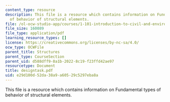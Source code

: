 ```yaml
---
content_type: resource
description: This file is a resource which contains information on Fundamental types
  of behavior of structural elements.
file: /ol-ocw-studio-app/courses/1-101-introduction-to-civil-and-environmental-engineering-design-i-fall-2006/e29d100d52da38a9a60529c5297eba8a_designtask.pdf
file_size: 160089
file_type: application/pdf
learning_resource_types: []
license: https://creativecommons.org/licenses/by-nc-sa/4.0/
ocw_type: OCWFile
parent_title: Structures
parent_type: CourseSection
parent_uid: d588dff9-8a1b-2022-8c19-f23ffd42ae97
resourcetype: Document
title: designtask.pdf
uid: e29d100d-52da-38a9-a605-29c5297eba8a
---
```

This file is a resource which contains information on Fundamental types of behavior of structural elements.